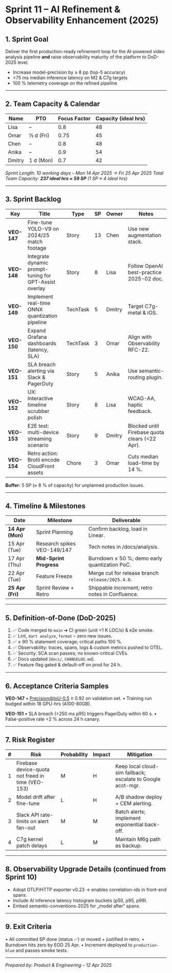 # Sprint 11 – AI Refinement & Observability Enhancement (2025)

## 1. Sprint Goal
Deliver the first production-ready refinement loop for the AI-powered video analysis pipeline **and** raise observability maturity of the platform to DoD-2025 level.

* Increase model-precision by ≥ 8 pp (top-5 accuracy)
* <75 ms median inference latency on M2 & C7g targets
* 100 % telemetry coverage on the refined pipeline

---

## 2. Team Capacity & Calendar
| Name | PTO | Focus Factor | Capacity (ideal hrs) |
|------|-----|--------------|-----------------------|
| Lisa | – | 0.8 | 48 |
| Omar | ½ d (Fri) | 0.75 | 45 |
| Chen | – | 0.8 | 48 |
| Anika | – | 0.9 | 54 |
| Dmitry | 1 d (Mon) | 0.7 | 42 |

*Sprint Length: 10 working days – Mon 14 Apr 2025 → Fri 25 Apr 2025*
*Total Team Capacity: **237 ideal hrs ≈ 59 SP** (1 SP ≈ 4 ideal hrs)*

---

## 3. Sprint Backlog
| Key | Title | Type | SP | Owner | Notes |
|-----|-------|------|----|-------|-------|
| **VEO-147** | Fine-tune YOLO-V9 on 2024/25 match footage | Story | 13 | Chen | Use new augmentation stack.
| **VEO-148** | Integrate dynamic prompt-tuning for GPT-Assist overlay | Story | 8 | Lisa | Follow OpenAI best-practice 2025-02 doc.
| **VEO-149** | Implement real-time ONNX quantization pipeline | TechTask | 5 | Dmitry | Target C7g-metal & iOS.
| **VEO-150** | Expand Grafana dashboards (latency, SLA) | TechTask | 3 | Omar | Align with Observability RFC-22.
| **VEO-151** | SLA breach alerting via Slack & PagerDuty | Story | 5 | Anika | Use semantic-routing plugin.
| **VEO-152** | UX: Interactive timeline scrubber polish | Story | 8 | Lisa | WCAG-AA, haptic feedback.
| **VEO-153** | E2E test: multi-device streaming scenario | Story | 9 | Dmitry | Blocked until Firebase quota clears (<22 Apr).
| **VEO-154** | Retro action: Brotli encode CloudFront assets | Chore | 3 | Omar | Cuts median load-time by 14 %.

**Buffer:** 5 SP (≈ 8 % of capacity) for unplanned production issues.

---

## 4. Timeline & Milestones
| Date | Milestone | Deliverable |
|------|-----------|-------------|
| **14 Apr (Mon)** | Sprint Planning | Confirm backlog, load in Linear.
| 15 Apr (Tue) | Research spikes VEO-149/147 | Tech notes in /docs/analysis.
| 17 Apr (Thu) | **Mid-Sprint Progress** | Burndown ≤ 50 %; demo early quantization PoC.
| 22 Apr (Tue) | Feature Freeze | Merge cut for release branch `release/2025.4.0`.
| **25 Apr (Fri)** | Sprint Review + Retro | Shippable increment; retro notes in Confluence.

---

## 5. Definition-of-Done (DoD-2025)
1. ✅ Code merged to `main` ➜ CI green (unit <1 K LOC/s) & e2e smoke.
2. ✅ Lint, `dart analyze`, `format` – zero new issues.
3. ✅ ≥ 90 % statement coverage; critical paths 100 %.
4. ✅ Observability: traces, spans, logs & custom metrics pushed to OTEL.
5. ✅ Security: SCA scan passes; no known-critical CVEs.
6. ✅ Docs updated (`docs/`, `CHANGELOG.md`).
7. ✅ Feature flag gated & default-off on prod for 24 h.

---

## 6. Acceptance Criteria Samples
**VEO-147**
• Precision@IoU-0.5 ≥ 0.92 on validation set.
• Training run budged within 18 GPU-hrs (A100-80GB).

**VEO-151**
• SLA breach (>250 ms p95) triggers PagerDuty within 60 s.
• False-positive rate <2 % across 24 h canary.

---

## 7. Risk Register
| # | Risk | Probability | Impact | Mitigation |
|---|------|-------------|--------|------------|
| 1 | Firebase device-quota not freed in time (VEO-153) | M | H | Keep local cloud-sim fallback; escalate to Google acct-mgr.
| 2 | Model drift after fine-tune | L | H | A/B shadow deploy + CEM alerting.
| 3 | Slack API rate-limits on alert fan-out | M | M | Batch alerts; implement exponential back-off.
| 4 | C7g kernel patch delays | L | M | Maintain M6g path as backup.

---

## 8. Observability Upgrade Details (continued from Sprint 10)
* Adopt OTLP/HTTP exporter v0.23 → enables correlation-ids in front-end spans.
* Include AI inference latency histogram buckets (p50, p95, p99).
* Embed semantic-conventions-2025 for „model
after“ spans.

---

## 9. Exit Criteria
• All committed SP done (status ✅) or moved + justified in retro.
• Burndown hits zero by EOD 25 Apr.
• Increment deployed to `production-blue` and passes smoke tests.

---

*Prepared by: Product & Engineering – 12 Apr 2025*